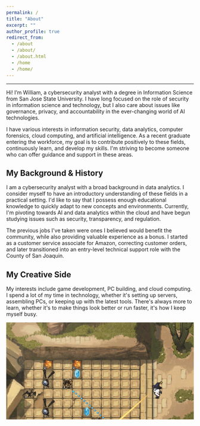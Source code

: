 ```yaml
---
permalink: /
title: "About"
excerpt: ""
author_profile: true
redirect_from:
  - /about
  - /about/
  - /about.html
  - /home
  - /home/
---
```


------
Hi! I’m William, a cybersecurity analyst with a degree in Information Science from San Jose State University.
I have long focused on the role of security in information science and technology, but I also care about issues like governance, privacy, and accountability in the ever-changing world of AI technologies.

I have various interests in information security, data analytics, computer forensics, cloud computing, and artificial intelligence.
As a recent graduate entering the workforce, my goal is to contribute positively to these fields, continuously learn, and develop my skills. I'm striving to become someone who can offer guidance and support in these areas.

## My Background & History
I am a cybersecurity analyst with a broad background in data analytics.
I consider myself to have an introductory understanding of these fields in a practical setting. 
I'd like to say that I possess enough educational knowledge to quickly adapt to new concepts and environments.
Currently, I'm pivoting towards AI and data analytics within the cloud and have begun studying issues such as security, transparency, and regulation.

The previous jobs I've taken were ones I believed would benefit the community, while also providing valuable experience as a bonus. 
I started as a customer service associate for Amazon, correcting customer orders, and later transitioned into an entry-level technical support role with the County of San Joaquin.



## My Creative Side
My interests include game development, PC building, and cloud computing. 
I spend a lot of my time in technology, whether it's setting up servers, assembling PCs, or keeping up with the latest tools.
There's always more to learn, whether it's to make things look better or run faster, it's how I keep myself busy.

![](/files/Animation.gif)
